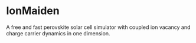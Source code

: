 # IonMaiden
A free and fast perovskite solar cell simulator with coupled ion vacancy and charge carrier dynamics in one dimension.
